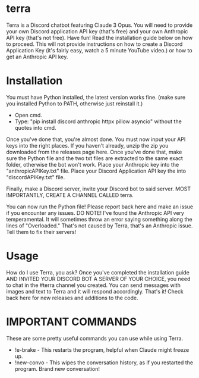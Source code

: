 # terra
Terra is a Discord chatbot featuring Claude 3 Opus. You will need to provide your own Discord application API key (that's free) and your own Anthropic API key (that's not free). Have fun! Read the installation guide below on how to proceed. This will not provide instructions on how to create a Discord Application Key (it's fairly easy, watch a 5 minute YouTube video.) or how to get an Anthropic API key.

# Installation
You must have Python installed, the latest version works fine. (make sure you installed Python to PATH, otherwise just reinstall it.)
 - Open cmd.
 - Type: "pip install discord anthropic httpx pillow asyncio" without the quotes into cmd.

Once you've done that, you're almost done. You must now input your API keys into the right places.
If you haven't already, unzip the zip you downloaded from the releases page here.
Once you've done that, make sure the Python file and the two txt files are extracted to the same exact folder, otherwise the bot won't work.
Place your Anthropic key into the "anthropicAPIKey.txt" file.
Place your Discord Application API key the into "discordAPIKey.txt" file.

Finally, make a Discord server, invite your Discord bot to said server. MOST IMPORTANTLY, CREATE A CHANNEL CALLED terra.

You can now run the Python file! Please report back here and make an issue if you encounter any issues.
DO NOTE! I've found the Anthropic API very temperamental. It will sometimes throw an error saying something along the lines of "Overloaded." That's not caused by Terra, that's an Anthropic issue. Tell them to fix their servers!

# Usage
How do I use Terra, you ask? Once you've completed the installation guide AND INVITED YOUR DISCORD BOT A SERVER OF YOUR CHOICE, you need to chat in the #terra channel you created. You can send messages with images and text to Terra
and it will respond accordingly. That's it! Check back here for new releases and additions to the code.

# IMPORTANT COMMANDS
These are some pretty useful commands you can use while using Terra.
- !e-brake - This restarts the program, helpful when Claude might freeze up.
- !new-convo - This wipes the conversation history, as if you restarted the program. Brand new conversation!
